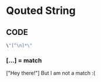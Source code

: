 # Qouted String
## CODE
```javascript
\"[^\n]*\"
```
### [...] = match
["Hey there!"] But I am not a match :(
